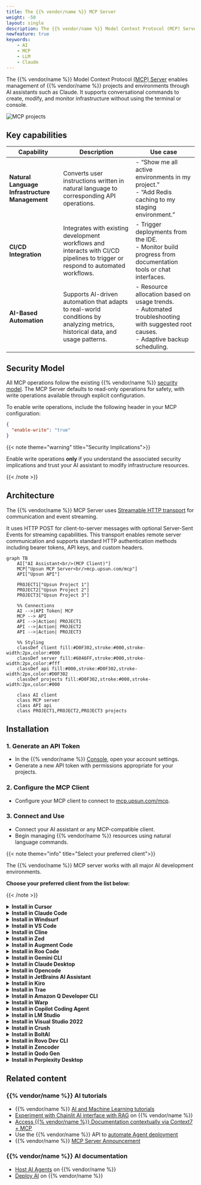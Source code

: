 ```yaml
---
title: The {{% vendor/name %}} MCP Server
weight: -50
layout: single
description: The {{% vendor/name %}} Model Context Protocol (MCP) Server allows users to perform infrastructure operations, monitor environments, and manage resources using natural language commands and AI assistants.
newfeature: true
keywords:
    - AI
    - MCP
    - LLM
    - Claude
---
```

<!-- vale off -->
The {{% vendor/name %}} Model Context Protocol [(MCP) Server](https://devcenter.upsun.com/posts/upsun-mcp-announcement/) enables management of {{% vendor/name %}} projects and environments through AI assistants such as Claude. It supports conversational commands to create, modify, and monitor infrastructure without using the terminal or console.

![MCP projects](/images/AI/mcp-projects.png "0.65")

## Key capabilities

| Capability | Description | Use case                   |
|------------|-------------|-----------------------------|
| **Natural Language Infrastructure Management** | Converts user instructions written in natural language to corresponding API operations. | - “Show me all active environments in my project.” <br> - “Add Redis caching to my staging environment.” |
| **CI/CD Integration** | Integrates with existing development workflows and interacts with CI/CD pipelines to trigger or respond to automated workflows. | - Trigger deployments from the IDE. <br> - Monitor build progress from documentation tools or chat interfaces. |
| **AI-Based Automation** | Supports AI-driven automation that adapts to real-world conditions by analyzing metrics, historical data, and usage patterns. | - Resource allocation based on usage trends. <br> - Automated troubleshooting with suggested root causes. <br> - Adaptive backup scheduling. |

## Security Model

All MCP operations follow the existing {{% vendor/name %}} [security model](https://upsun.com/trust-center/security/). The MCP Server defaults to read-only operations for safety, with write operations available through explicit configuration.

To enable write operations, include the following header in your MCP configuration:

```json
{
  "enable-write": "true"
}
```

{{< note theme="warning" title="Security Implications">}}

Enable write operations **only** if you understand the associated security implications and trust your AI assistant to modify infrastructure resources.

{{< /note >}}

## Architecture

The {{% vendor/name %}} MCP Server uses [Streamable HTTP transport](https://modelcontextprotocol.io/docs/learn/architecture) for communication and event streaming.

It uses HTTP POST for client-to-server messages with optional Server-Sent Events for streaming capabilities. This transport enables remote server communication and supports standard HTTP authentication methods including bearer tokens, API keys, and custom headers.

```mermaid
graph TB
    AI["AI Assistant<br/>(MCP Client)"]
    MCP["Upsun MCP Server<br/>mcp.upsun.com/mcp"]
    API["Upsun API"]
    
    PROJECT1["Upsun Project 1"]
    PROJECT2["Upsun Project 2"]
    PROJECT3["Upsun Project 3"]
    
    %% Connections
    AI -->|API Token| MCP
    MCP --> API
    API -->|Action| PROJECT1
    API -->|Action| PROJECT2
    API -->|Action| PROJECT3
    
    %% Styling
    classDef client fill:#D0F302,stroke:#000,stroke-width:2px,color:#000
    classDef server fill:#6046FF,stroke:#000,stroke-width:2px,color:#fff
    classDef api fill:#000,stroke:#D0F302,stroke-width:2px,color:#D0F302
    classDef projects fill:#D0F302,stroke:#000,stroke-width:2px,color:#000
    
    class AI client
    class MCP server
    class API api
    class PROJECT1,PROJECT2,PROJECT3 projects
```

## Installation

### 1. Generate an API Token

- In the {{% vendor/name %}} [Console](https://console.upsun.com/), open your account settings.
- Generate a new API token with permissions appropriate for your projects.

### 2. Configure the MCP Client
- Configure your MCP client to connect to [mcp.upsun.com/mcp](https://mcp.upsun.com/mcp).

### 3. Connect and Use

- Connect your AI assistant or any MCP-compatible client.
- Begin managing {{% vendor/name %}} resources using natural language commands.

{{< note theme="info" title="Select your preferred client">}}

The {{% vendor/name %}} MCP server works with all major AI development environments. 

**Choose your preferred client from the list below:**

{{< /note >}}

<details>
<summary><b>Install in Cursor</b></summary>

Go to: `Settings` -> `Cursor Settings` -> `MCP` -> `Add new global MCP server`

Pasting the following configuration into your Cursor `~/.cursor/mcp.json` file is the recommended approach. You may also install in a specific project by creating `.cursor/mcp.json` in your project folder. 

See the [Cursor MCP docs](https://docs.cursor.com/context/model-context-protocol) for more info.

#### Cursor Remote Server Connection

```json
{
  "mcpServers": {
    "upsun": {
      "url": "https://mcp.upsun.com/mcp",
      "headers": {
        "upsun-api-token": "YOUR_API_TOKEN",
        "enable-write": "false"
      }
    }
  }
}
```

</details>

<details>
<summary><b>Install in Claude Code</b></summary>

Run this command. See [Claude Code MCP docs](https://docs.anthropic.com/en/docs/claude-code/mcp) for more info.

#### Claude Code Remote Server Connection

```sh
claude mcp add --transport http upsun https://mcp.upsun.com/mcp --header "upsun-api-token: YOUR_API_TOKEN" --header "enable-write: false"
```

</details>

<details>
<summary><b>Install in Windsurf</b></summary>

Add this to your Windsurf MCP config file. See [Windsurf MCP docs](https://docs.windsurf.com/windsurf/cascade/mcp) for more info.

#### Windsurf Remote Server Connection

```json
{
  "mcpServers": {
    "upsun": {
      "serverUrl": "https://mcp.upsun.com/mcp",
      "headers": {
        "upsun-api-token": "YOUR_API_TOKEN",
        "enable-write": "false"
      }
    }
  }
}
```

</details>

<details>
<summary><b>Install in VS Code</b></summary>

Add this to your VS Code MCP config file. See [VS Code MCP docs](https://code.visualstudio.com/docs/copilot/chat/mcp-servers) for more info.

#### VS Code Remote Server Connection

```json
"mcp": {
  "servers": {
    "upsun": {
      "type": "http",
      "url": "https://mcp.upsun.com/mcp",
      "headers": {
        "upsun-api-token": "YOUR_API_TOKEN",
        "enable-write": "false"
      }
    }
  }
}
```

</details>

<details>
<summary>
<b>Install in Cline</b>
</summary>

You can easily configure the Upsun MCP server through Cline:

1. Open **Cline**.
2. Click the hamburger menu icon (☰) to enter the **MCP Servers** section.
3. Choose **Remote Servers** tab.
4. Click the **Edit Configuration** button.
5. Add upsun to `mcpServers`:

```json
{
  "mcpServers": {
    "upsun": {
      "url": "https://mcp.upsun.com/mcp",
      "type": "streamableHttp",
      "headers": {
        "upsun-api-token": "YOUR_API_TOKEN",
        "enable-write": "false"
      }
    }
  }
}
```

</details>

<details>
<summary><b>Install in Zed</b></summary>

Add this to your Zed `settings.json`. See [Zed Context Server docs](https://zed.dev/docs/assistant/context-servers) for more info.

```json
{
  "context_servers": {
    "Upsun": {
      "settings": {
        "url": "https://mcp.upsun.com/mcp",
        "headers": {
          "upsun-api-token": "YOUR_API_TOKEN",
        "enable-write": "false"
        }
      }
    }
  }
}
```

</details>

<details>
<summary><b>Install in Augment Code</b></summary>

To configure the Upsun MCP server in Augment Code:

**Manual Configuration**

1. Press Cmd/Ctrl Shift P or go to the hamburger menu in the Augment panel
2. Select Edit Settings
3. Under Advanced, click Edit in settings.json
4. Add the server configuration to the `mcpServers` array in the `augment.advanced` object

```json
"augment.advanced": {
  "mcpServers": [
    {
      "name": "upsun",
      "url": "https://mcp.upsun.com/mcp",
      "headers": {
        "upsun-api-token": "YOUR_API_TOKEN",
        "enable-write": "false"
      }
    }
  ]
}
```

Once the MCP server is added, restart your editor. If you receive any errors, check the syntax to make sure closing brackets or commas are not missing.

</details>

<details>
<summary><b>Install in Roo Code</b></summary>

Add this to your Roo Code MCP configuration file. See [Roo Code MCP docs](https://docs.roocode.com/features/mcp/using-mcp-in-roo) for more info.

#### Roo Code Remote Server Connection

```json
{
  "mcpServers": {
    "upsun": {
      "type": "streamable-http",
      "url": "https://mcp.upsun.com/mcp",
      "headers": {
        "upsun-api-token": "YOUR_API_TOKEN",
        "enable-write": "false"
      }
    }
  }
}
```

</details>

<details>
<summary><b>Install in Gemini CLI</b></summary>

See [Gemini CLI Configuration](https://google-gemini.github.io/gemini-cli/docs/tools/mcp-server.html) for details.

1.  Open the Gemini CLI settings file. The location is `~/.gemini/settings.json` (where `~` is your home directory).
2.  Add the following to the `mcpServers` object in your `settings.json` file:

```json
{
  "mcpServers": {
    "upsun": {
      "httpUrl": "https://mcp.upsun.com/mcp",
      "headers": {
        "upsun-api-token": "YOUR_API_TOKEN",
        "enable-write": "false",
        "Accept": "application/json, text/event-stream"
      }
    }
  }
}
```

If the `mcpServers` object does not exist, create it.

</details>

<details>
<summary><b>Install in Claude Desktop</b></summary>

#### Remote Server Connection

Open Claude Desktop and navigate to Settings > Connectors > Add Custom Connector. Enter the name as `Upsun` and the remote MCP server URL as `https://mcp.upsun.com/mcp`.

Add your API token in the headers configuration:

```json
{
  "upsun-api-token": "YOUR_API_TOKEN",
    "enable-write": "false"
}
```

</details>

<details>
<summary><b>Install in Opencode</b></summary>

Add this to your Opencode configuration file. See [Opencode MCP docs](https://opencode.ai/docs/mcp-servers) for more info.

#### Opencode Remote Server Connection

```json
"mcp": {
  "upsun": {
    "type": "remote",
    "url": "https://mcp.upsun.com/mcp",
    "headers": {
      "upsun-api-token": "YOUR_API_TOKEN",
    "enable-write": "false"
    },
    "enabled": true
  }
}
```

</details>

<details>
<summary><b>Install in JetBrains AI Assistant</b></summary>

See [JetBrains AI Assistant Documentation](https://www.jetbrains.com/help/ai-assistant/configure-an-mcp-server.html) for more details.

1. In JetBrains IDEs, go to `Settings` -> `Tools` -> `AI Assistant` -> `Model Context Protocol (MCP)`
2. Click `+ Add`.
3. Click on `Command` in the top-left corner of the dialog and select the As JSON option from the list
4. Add this configuration and click `OK`

```json
{
  "mcpServers": {
    "upsun": {
      "url": "https://mcp.upsun.com/mcp",
      "headers": {
        "upsun-api-token": "YOUR_API_TOKEN",
        "enable-write": "false"
      }
    }
  }
}
```

5. Click `Apply` to save changes.
6. The same way upsun could be added for JetBrains Junie in `Settings` -> `Tools` -> `Junie` -> `MCP Settings`

</details>

<details>

<summary><b>Install in Kiro</b></summary>

See [Kiro Model Context Protocol Documentation](https://kiro.dev/docs/mcp/configuration/) for details.

1. Navigate `Kiro` > `MCP Servers`
2. Add a new MCP server by clicking the `+ Add` button.
3. Paste the configuration given below:

```json
{
  "mcpServers": {
    "Upsun": {
      "url": "https://mcp.upsun.com/mcp",
      "headers": {
        "upsun-api-token": "YOUR_API_TOKEN",
        "enable-write": "false"
      },
      "disabled": false,
      "autoApprove": []
    }
  }
}
```

4. Click `Save` to apply the changes.

</details>

<details>
<summary><b>Install in Trae</b></summary>

Use the Add manually feature and fill in the JSON configuration information for that MCP server.
For more details, visit the [Trae documentation](https://docs.trae.ai/ide/model-context-protocol?_lang=en).

#### Trae Remote Server Connection

```json
{
  "mcpServers": {
    "upsun": {
      "url": "https://mcp.upsun.com/mcp",
      "headers": {
        "upsun-api-token": "YOUR_API_TOKEN",
        "enable-write": "false"
      }
    }
  }
}
```

</details>

<details>
<summary><b>Install in Amazon Q Developer CLI</b></summary>

Add this to your Amazon Q Developer CLI configuration file. See [Amazon Q Developer CLI docs](https://docs.aws.amazon.com/amazonq/latest/qdeveloper-ug/command-line-mcp-configuration.html) for more details.

```json
{
  "mcpServers": {
    "upsun": {
      "url": "https://mcp.upsun.com/mcp",
      "headers": {
        "upsun-api-token": "YOUR_API_TOKEN",
        "enable-write": "false"
      }
    }
  }
}
```

</details>

<details>
<summary><b>Install in Warp</b></summary>

See [Warp Model Context Protocol Documentation](https://docs.warp.dev/knowledge-and-collaboration/mcp#adding-an-mcp-server) for details.

1. Navigate `Settings` > `AI` > `Manage MCP servers`.
2. Add a new MCP server by clicking the `+ Add` button.
3. Paste the configuration given below:

```json
{
  "Upsun": {
    "url": "https://mcp.upsun.com/mcp",
    "headers": {
      "upsun-api-token": "YOUR_API_TOKEN",
    "enable-write": "false"
    },
    "start_on_launch": true
  }
}
```

4. Click `Save` to apply the changes.

</details>

<details>

<summary><b>Install in Copilot Coding Agent</b></summary>

**Using Upsun MCP with Copilot Coding Agent**

Add the following configuration to the `mcp` section of your Copilot Coding Agent configuration file Repository->Settings->Copilot->Coding agent->MCP configuration:

```json
{
  "mcpServers": {
    "upsun": {
      "type": "http",
      "url": "https://mcp.upsun.com/mcp",
      "headers": {
        "upsun-api-token": "YOUR_API_TOKEN",
        "enable-write": "false"
      }
    }
  }
}
```

For more information, see the [official GitHub documentation](https://docs.github.com/en/enterprise-cloud@latest/copilot/how-tos/agents/copilot-coding-agent/extending-copilot-coding-agent-with-mcp).

</details>

<details>
<summary><b>Install in LM Studio</b></summary>

See [LM Studio MCP Support](https://lmstudio.ai/blog/lmstudio-v0.3.17) for more information.

#### Manual set-up:

1. Navigate to `Program` (right side) > `Install` > `Edit mcp.json`.
2. Paste the configuration given below:

```json
{
  "mcpServers": {
    "Upsun": {
      "url": "https://mcp.upsun.com/mcp",
      "headers": {
        "upsun-api-token": "YOUR_API_TOKEN",
        "enable-write": "false"
      }
    }
  }
}
```

3. Click `Save` to apply the changes.
4. Toggle the MCP server on/off from the right hand side, under `Program`, or by clicking the plug icon at the bottom of the chat box.

</details>

<details>
<summary><b>Install in Visual Studio 2022</b></summary>

You can configure the Upsun MCP server in Visual Studio 2022 by following the [Visual Studio MCP Servers documentation](https://learn.microsoft.com/visualstudio/ide/mcp-servers?view=vs-2022).

Add this to your Visual Studio MCP config file (see the [Visual Studio docs](https://learn.microsoft.com/visualstudio/ide/mcp-servers?view=vs-2022) for details):

```json
{
  "inputs": [],
  "servers": {
    "upsun": {
      "type": "http",
      "url": "https://mcp.upsun.com/mcp",
      "headers": {
        "upsun-api-token": "YOUR_API_TOKEN",
        "enable-write": "false"
      }
    }
  }
}
```

For more information and troubleshooting, refer to the [Visual Studio MCP Servers documentation](https://learn.microsoft.com/visualstudio/ide/mcp-servers?view=vs-2022).

</details>

<details>
<summary><b>Install in Crush</b></summary>

Add this to your Crush configuration file. See [Crush MCP docs](https://github.com/charmbracelet/crush#mcps) for more info.

#### Crush Remote Server Connection (HTTP)

```json
{
  "$schema": "https://charm.land/crush.json",
  "mcp": {
    "upsun": {
      "type": "http",
      "url": "https://mcp.upsun.com/mcp",
      "headers": {
        "upsun-api-token": "YOUR_API_TOKEN",
        "enable-write": "false"
      }
    }
  }
}
```

</details>

<details>
<summary><b>Install in BoltAI</b></summary>

Open the "Settings" page of the app, navigate to "Plugins," and configure the Upsun MCP server:

```json
{
  "mcpServers": {
    "upsun": {
      "url": "https://mcp.upsun.com/mcp",
      "headers": {
        "upsun-api-token": "YOUR_API_TOKEN",
        "enable-write": "false"
      }
    }
  }
}
```

More information is available on [BoltAI's Documentation site](https://docs.boltai.com/docs/plugins/mcp-servers). For BoltAI on iOS, [see this guide](https://docs.boltai.com/docs/boltai-mobile/mcp-servers).

</details>

<details>
<summary><b>Install in Rovo Dev CLI</b></summary>

Edit your Rovo Dev CLI MCP config by running the command below -

```bash
acli rovodev mcp
```

Example config -

#### Remote Server Connection

```json
{
  "mcpServers": {
    "upsun": {
      "url": "https://mcp.upsun.com/mcp",
      "headers": {
        "upsun-api-token": "YOUR_API_TOKEN",
        "enable-write": "false"
      }
    }
  }
}
```

</details>

<details>
<summary><b>Install in Zencoder</b></summary>

To configure the Upsun MCP server in Zencoder, follow these steps:

1. Go to the Zencoder menu (...)
2. From the dropdown menu, select Agent tools
3. Click on the Add custom MCP
4. Add the name and server configuration from below, and make sure to hit the Install button

```json
{
  "url": "https://mcp.upsun.com/mcp",
  "headers": {
    "upsun-api-token": "YOUR_API_TOKEN",
    "enable-write": "false"
  }
}
```

Once the MCP server is added, you can easily continue using it.

</details>

<details>
<summary><b>Install in Qodo Gen</b></summary>

See [Qodo Gen docs](https://docs.qodo.ai/qodo-documentation/qodo-gen/qodo-gen-chat/agentic-mode/agentic-tools-mcps) for more details.

1. Open Qodo Gen chat panel in VSCode or IntelliJ.
2. Click Connect more tools.
3. Click + Add new MCP.
4. Add the following configuration:

#### Qodo Gen Remote Server Connection

```json
{
  "mcpServers": {
    "upsun": {
      "url": "https://mcp.upsun.com/mcp",
      "headers": {
        "upsun-api-token": "YOUR_API_TOKEN",
        "enable-write": "false"
      }
    }
  }
}
```

</details>

<details>
<summary><b>Install in Perplexity Desktop</b></summary>

See [Local and Remote MCPs for Perplexity](https://www.perplexity.ai/help-center/en/articles/11502712-local-and-remote-mcps-for-perplexity) for more information.

1. Navigate `Perplexity` > `Settings`
2. Select `Connectors`.
3. Click `Add Connector`.
4. Select `Advanced`.
5. Enter Server Name: `Upsun`
6. Paste the following JSON in the text area:

```json
{
  "url": "https://mcp.upsun.com/mcp",
  "headers": {
    "upsun-api-token": "YOUR_API_TOKEN",
    "enable-write": "false"
  }
}
```

7. Click `Save`.
</details>

## Related content

### {{% vendor/name %}} AI tutorials

- {{% vendor/name %}} [AI and Machine Learning tutorials](https://devcenter.upsun.com/posts/ai/?utm_source=docs&utm_medium=ai-agent&utm_campaign=tutorials)
- [Experiment with Chainlit AI interface with RAG](https://devcenter.upsun.com/posts/deploying-chainlit-with-rag/) on {{% vendor/name %}}
- [Access {{% vendor/name %}} Documentation contextually via Context7 + MCP](https://devcenter.upsun.com/posts/context7-mcp/)
- Use the {{% vendor/name %}} API to [automate Agent deployment](https://devcenter.upsun.com/posts/using-the-upsun-api/)
- {{% vendor/name %}} [MCP Server Announcement](https://devcenter.upsun.com/posts/upsun-mcp-announcement/)

### {{% vendor/name %}} AI documentation

- [Host AI Agents](/get-started/ai/aiagent.html) on {{% vendor/name %}}
- [Deploy AI](/get-started/ai.html) on {{% vendor/name %}}
<!-- vale on -->